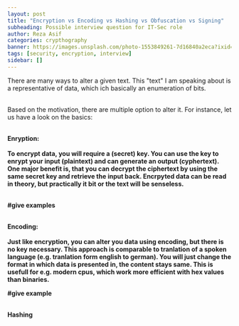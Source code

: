 ```yaml
---
layout: post
title: "Encryption vs Encoding vs Hashing vs Obfuscation vs Signing"
subheading: Possible interview question for IT-Sec role
author: Reza Asif
categories: crypthography
banner: https://images.unsplash.com/photo-1553849261-7d16840a2eca?ixid=MnwxMjA3fDB8MHxwaG90by1wYWdlfHx8fGVufDB8fHx8&ixlib=rb-1.2.1&auto=format&fit=crop&w=2700&q=80
tags: [security, encryption, interview]
sidebar: []
---
```


There are many ways to alter a given text. This "text" I am speaking about is a representative of data, which ich basically an enumeration of bits.<br><br>

Based on the motivation, there are multiple option to alter it.
For instance, let us have a look on the basics:<br><br>

<b>Enryption:<b/><br><br>
To encrypt data, you will require a (secret) key. You can use the key to enrypt your input (plaintext) and can generate an output (cyphertext).
One major benefit is, that you can decrypt the ciphertext by using the same secret key and retrieve the input back. Encrpyted data can be read in theory, but practically it bit or the text will be senseless.<br><br>

#give examples<br><br>

<b>Encoding:<b/><br><br>
Just like encryption, you can alter you data using encoding, but there is no key necessary. This approach is comparable to tranlation of a spoken language (e.g. tranlation form english to german). You will just change the format in which data is presented in, the content stays same. This is usefull for e.g. modern cpus, which work more efficient with hex values than binaries.

#give example<br><br>

<b>Hashing<b/><br><br>
